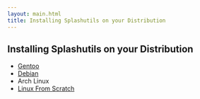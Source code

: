 ```yaml
---
layout: main.html
title: Installing Splashutils on your Distribution
---
```


Installing Splashutils on your Distribution
-------------------------------------------

* [Gentoo](/distros/gentoo.html)
* [Debian](/distros/debian/index.html)
* Arch Linux
* [Linux From Scratch](/distros/linux_from_scratch.html)
